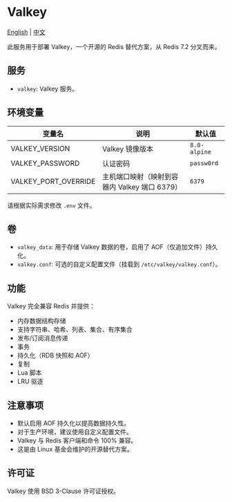 # Valkey

[English](./README.md) | [中文](./README.zh.md)

此服务用于部署 Valkey，一个开源的 Redis 替代方案，从 Redis 7.2 分叉而来。

## 服务

- `valkey`: Valkey 服务。

## 环境变量

| 变量名               | 说明                                          | 默认值       |
| -------------------- | --------------------------------------------- | ------------ |
| VALKEY_VERSION       | Valkey 镜像版本                               | `8.0-alpine` |
| VALKEY_PASSWORD      | 认证密码                                      | `passw0rd`   |
| VALKEY_PORT_OVERRIDE | 主机端口映射（映射到容器内 Valkey 端口 6379） | `6379`       |

请根据实际需求修改 `.env` 文件。

## 卷

- `valkey_data`: 用于存储 Valkey 数据的卷，启用了 AOF（仅追加文件）持久化。
- `valkey.conf`: 可选的自定义配置文件（挂载到 `/etc/valkey/valkey.conf`）。

## 功能

Valkey 完全兼容 Redis 并提供：

- 内存数据结构存储
- 支持字符串、哈希、列表、集合、有序集合
- 发布/订阅消息传递
- 事务
- 持久化（RDB 快照和 AOF）
- 复制
- Lua 脚本
- LRU 驱逐

## 注意事项

- 默认启用 AOF 持久化以提高数据持久性。
- 对于生产环境，建议使用自定义配置文件。
- Valkey 与 Redis 客户端和命令 100% 兼容。
- 这是由 Linux 基金会维护的开源替代方案。

## 许可证

Valkey 使用 BSD 3-Clause 许可证授权。
